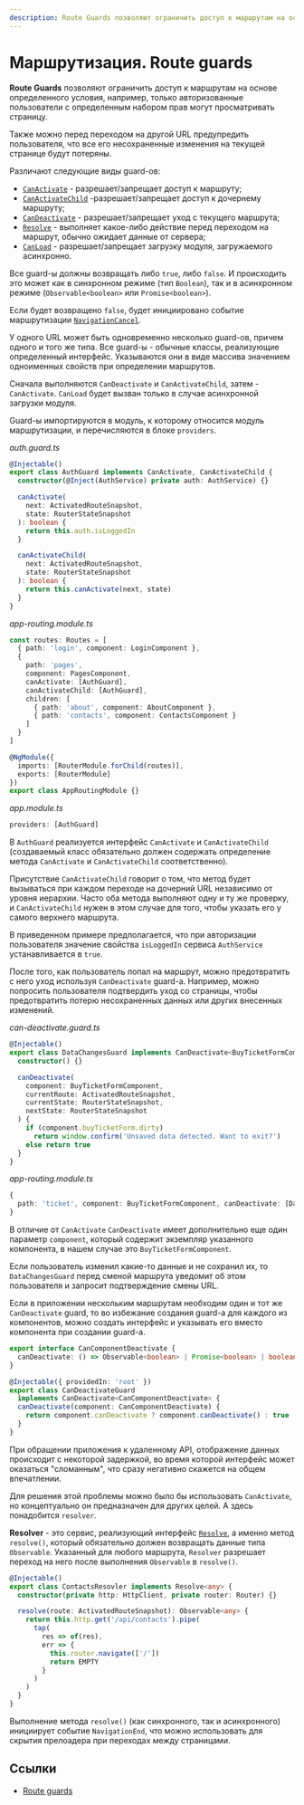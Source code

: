 ```yaml
---
description: Route Guards позволяют ограничить доступ к маршрутам на основе определенного условия, например, только авторизованные пользователи с определенным набором прав могут просматривать страницу
---
```


# Маршрутизация. Route guards

**Route Guards** позволяют ограничить доступ к маршрутам на основе определенного условия, например, только авторизованные пользователи с определенным набором прав могут просматривать страницу.

Также можно перед переходом на другой URL предупредить пользователя, что все его несохраненные изменения на текущей странице будут потеряны.

Различают следующие виды guard-ов:

- [`CanActivate`](https://angular.io/api/router/CanActivate) - разрешает/запрещает доступ к маршруту;
- [`CanActivateChild`](https://angular.io/api/router/CanActivateChild) -разрешает/запрещает доступ к дочернему маршруту;
- [`CanDeactivate`](https://angular.io/api/router/CanDeactivate) - разрешает/запрещает уход с текущего маршрута;
- [`Resolve`](https://angular.io/api/router/Resolve) - выполняет какое-либо действие перед переходом на маршрут, обычно ожидает данные от сервера;
- [`CanLoad`](https://angular.io/api/router/CanLoad) - разрешает/запрещает загрузку модуля, загружаемого асинхронно.

Все guard-ы должны возвращать либо `true`, либо `false`. И происходить это может как в синхронном режиме (тип `Boolean`), так и в асинхронном режиме (`Observable<boolean>` или `Promise<boolean>`).

Если будет возвращено `false`, будет инициировано событие маршрутизации [`NavigationCancel`](https://angular.io/api/router/NavigationCancel).

У одного URL может быть одновременно несколько guard-ов, причем одного и того же типа. Все guard-ы - обычные классы, реализующие определенный интерфейс. Указываются они в виде массива значением одноименных свойств при определении маршрутов.

Сначала выполняются `CanDeactivate` и `CanActivateChild`, затем - `CanActivate`. `CanLoad` будет вызван только в случае асинхронной загрузки модуля.

Guard-ы импортируются в модуль, к которому относится модуль маршрутизации, и перечисляются в блоке `providers`.

_auth.guard.ts_

```ts
@Injectable()
export class AuthGuard implements CanActivate, CanActivateChild {
  constructor(@Inject(AuthService) private auth: AuthService) {}

  canActivate(
    next: ActivatedRouteSnapshot,
    state: RouterStateSnapshot
  ): boolean {
    return this.auth.isLoggedIn
  }

  canActivateChild(
    next: ActivatedRouteSnapshot,
    state: RouterStateSnapshot
  ): boolean {
    return this.canActivate(next, state)
  }
}
```

_app-routing.module.ts_

```ts
const routes: Routes = [
  { path: 'login', component: LoginComponent },
  {
    path: 'pages',
    component: PagesComponent,
    canActivate: [AuthGuard],
    canActivateChild: [AuthGuard],
    children: [
      { path: 'about', component: AboutComponent },
      { path: 'contacts', component: ContactsComponent }
    ]
  }
]

@NgModule({
  imports: [RouterModule.forChild(routes)],
  exports: [RouterModule]
})
export class AppRoutingModule {}
```

_app.module.ts_

```ts
providers: [AuthGuard]
```

В `AuthGuard` реализуется интерфейс `CanActivate` и `CanActivateChild` (создаваемый класс обязательно должен содержать определение метода `CanActivate` и `CanActivateChild` соответственно).

Присутствие `CanActivateChild` говорит о том, что метод будет вызываться при каждом переходе на дочерний URL независимо от уровня иерархии. Часто оба метода выполняют одну и ту же проверку, и `CanActivateChild` нужен в этом случае для того, чтобы указать его у самого верхнего маршрута.

В приведенном примере предполагается, что при авторизации пользователя значение свойства `isLoggedIn` сервиса `AuthService` устанавливается в `true`.

После того, как пользователь попал на маршрут, можно предотвратить с него уход используя `CanDeactivate` guard-а. Например, можно попросить пользователя подтвердить уход со страницы, чтобы предотвратить потерю несохраненных данных или других внесенных изменений.

_can-deactivate.guard.ts_

```ts
@Injectable()
export class DataChangesGuard implements CanDeactivate<BuyTicketFormComponent> {
  constructor() {}

  canDeactivate(
    component: BuyTicketFormComponent,
    currentRoute: ActivatedRouteSnapshot,
    currentState: RouterStateSnapshot,
    nextState: RouterStateSnapshot
  ) {
    if (component.buyTicketForm.dirty)
      return window.confirm('Unsaved data detected. Want to exit?')
    else return true
  }
}
```

_app-routing.module.ts_

```ts
{
  path: 'ticket', component: BuyTicketFormComponent, canDeactivate: [DataChangesGuard]
}
```

В отличие от `CanActivate` `CanDeactivate` имеет дополнительно еще один параметр `component`, который содержит экземпляр указанного компонента, в нашем случае это `BuyTicketFormComponent`.

Если пользователь изменил какие-то данные и не сохранил их, то `DataChangesGuard` перед сменой маршрута уведомит об этом пользователя и запросит подтверждение смены URL.

Если в приложении нескольким маршрутам необходим один и тот же `CanDeactivate` guard, то во избежание создания guard-а для каждого из компонентов, можно создать интерфейс и указывать его вместо компонента при создании guard-а.

```ts
export interface CanComponentDeactivate {
  canDeactivate: () => Observable<boolean> | Promise<boolean> | boolean
}

@Injectable({ providedIn: 'root' })
export class CanDeactivateGuard
  implements CanDeactivate<CanComponentDeactivate> {
  canDeactivate(component: CanComponentDeactivate) {
    return component.canDeactivate ? component.canDeactivate() : true
  }
}
```

При обращении приложения к удаленному API, отображение данных происходит с некоторой задержкой, во время которой интерфейс может оказаться "сломанным", что сразу негативно скажется на общем впечатлении.

Для решения этой проблемы можно было бы использовать `CanActivate`, но концептуально он предназначен для других целей. А здесь понадобится `resolver`.

**Resolver** - это сервис, реализующий интерфейс [`Resolve`](https://angular.io/api/router/Resolve), а именно метод `resolve()`, который обязательно должен возвращать данные типа `Observable`. Указанный для любого маршрута, `Resolver` разрешает переход на него после выполнения `Observable` в `resolve()`.

```ts
@Injectable()
export class ContactsResovler implements Resolve<any> {
  constructor(private http: HttpClient, private router: Router) {}

  resolve(route: ActivatedRouteSnapshot): Observable<any> {
    return this.http.get('/api/contacts').pipe(
      tap(
        res => of(res),
        err => {
          this.router.navigate(['/'])
          return EMPTY
        }
      )
    )
  }
}
```

Выполнение метода `resolve()` (как синхронного, так и асинхронного) инициирует событие `NavigationEnd`, что можно использовать для скрытия прелоадера при переходах между страницами.

## Ссылки

- [Route guards](https://angular.io/guide/router#milestone-5-route-guards)
